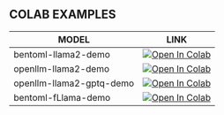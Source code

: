 ## COLAB EXAMPLES

| MODEL                    	| LINK                                                                                                                                                                                                           	|
|--------------------------	|----------------------------------------------------------------------------------------------------------------------------------------------------------------------------------------------------------------	|
| bentoml-llama2-demo      	| <a href="https://colab.research.google.com/drive/158zwSM__zs0caehysLinxLkjY7_naqcK?usp=sharing" target="_parent"><img src="https://colab.research.google.com/assets/colab-badge.svg" alt="Open In Colab"/></a> 	|
| openllm-llama2-demo      	| <a href="https://colab.research.google.com/drive/1NLFaFNxNxVgLPVgRevGv3NeyzJadNw96?usp=sharing" target="_parent"><img src="https://colab.research.google.com/assets/colab-badge.svg" alt="Open In Colab"/></a> 	|
| openllm-llama2-gptq-demo 	| <a href="https://colab.research.google.com/drive/1_8CWyOEpMH0eQzY9l1wc1OevTJf0VVXb?usp=sharing" target="_parent"><img src="https://colab.research.google.com/assets/colab-badge.svg" alt="Open In Colab"/></a> 	|
| bentoml-fLlama-demo      	| <a href="https://colab.research.google.com/drive/1HOaFA1ogMDPalGw_e55VcfDhiiblzrFO?usp=sharing" target="_parent"><img src="https://colab.research.google.com/assets/colab-badge.svg" alt="Open In Colab"/></a> 	|
